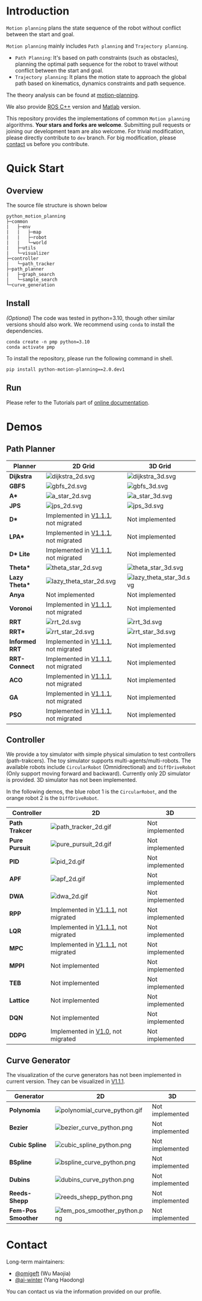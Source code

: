 
# Introduction

`Motion planning` plans the state sequence of the robot without conflict between the start and goal. 

`Motion planning` mainly includes `Path planning` and `Trajectory planning`.

* `Path Planning`: It's based on path constraints (such as obstacles), planning the optimal path sequence for the robot to travel without conflict between the start and goal.
* `Trajectory planning`: It plans the motion state to approach the global path based on kinematics, dynamics constraints and path sequence.

The theory analysis can be found at [motion-planning](https://blog.csdn.net/frigidwinter/category_11410243.html).

We also provide [ROS C++](https://github.com/ai-winter/ros_motion_planning) version and [Matlab](https://github.com/ai-winter/matlab_motion_planning) version.

This repository provides the implementations of common `Motion planning` algorithms. **Your stars and forks are welcome**. Submitting pull requests or joining our development team are also welcome. For trivial modification, please directly contribute to `dev` branch. For big modification, please [contact](#contact) us before you contribute.

# Quick Start

## Overview
The source file structure is shown below

```
python_motion_planning
├─common
|   ├─env
|   |   ├─map
|   |   ├─robot
|   |   └─world
|   ├─utils
|   └─visualizer
├─controller
|   └─path_tracker
├─path_planner
|   ├─graph_search
|   └─sample_search
└─curve_generation
```

## Install
*(Optional)* The code was tested in python=3.10, though other similar versions should also work. We recommend using `conda` to install the dependencies.

```shell
conda create -n pmp python=3.10
conda activate pmp
```

To install the repository, please run the following command in shell.

```shell
pip install python-motion-planning==2.0.dev1
```

## Run

Please refer to the Tutorials part of [online documentation](https://ai-winter.github.io/python_motion_planning/).

# Demos
## Path Planner

|Planner|2D Grid|3D Grid
|-------|-------|-------
**Dijkstra**|![dijkstra_2d.svg](assets/dijkstra_2d.svg)|![dijkstra_3d.svg](assets/dijkstra_3d.svg)
**GBFS**|![gbfs_2d.svg](assets/gbfs_2d.svg)|![gbfs_3d.svg](assets/gbfs_3d.svg)
**A\***|![a_star_2d.svg](assets/a_star_2d.svg)|![a_star_3d.svg](assets/a_star_3d.svg)
**JPS**|![jps_2d.svg](assets/jps_2d.svg)|![jps_3d.svg](assets/jps_3d.svg)
**D\***|Implemented in [V1.1.1](https://github.com/ai-winter/python_motion_planning/tree/v1.1.1), not migrated|Not implemented
**LPA\***|Implemented in [V1.1.1](https://github.com/ai-winter/python_motion_planning/tree/v1.1.1), not migrated|Not implemented
**D\* Lite**|Implemented in [V1.1.1](https://github.com/ai-winter/python_motion_planning/tree/v1.1.1), not migrated|Not implemented
**Theta\***|![theta_star_2d.svg](assets/theta_star_2d.svg)|![theta_star_3d.svg](assets/theta_star_3d.svg)
**Lazy Theta\***|![lazy_theta_star_2d.svg](assets/lazy_theta_star_2d.svg)|![lazy_theta_star_3d.svg](assets/lazy_theta_star_3d.svg)
**Anya**|Not implemented|Not implemented
**Voronoi**|Implemented in [V1.1.1](https://github.com/ai-winter/python_motion_planning/tree/v1.1.1), not migrated|Not implemented
**RRT**|![rrt_2d.svg](assets/rrt_2d.svg)|![rrt_3d.svg](assets/rrt_3d.svg)
**RRT\***|![rrt_star_2d.svg](assets/rrt_star_2d.svg)|![rrt_star_3d.svg](assets/rrt_star_3d.svg)
**Informed RRT**|Implemented in [V1.1.1](https://github.com/ai-winter/python_motion_planning/tree/v1.1.1), not migrated|Not implemented
**RRT-Connect**|Implemented in [V1.1.1](https://github.com/ai-winter/python_motion_planning/tree/v1.1.1), not migrated|Not implemented
| **ACO** |Implemented in [V1.1.1](https://github.com/ai-winter/python_motion_planning/tree/v1.1.1), not migrated|Not implemented
| **GA**  |Implemented in [V1.1.1](https://github.com/ai-winter/python_motion_planning/tree/v1.1.1), not migrated|Not implemented
| **PSO**  |Implemented in [V1.1.1](https://github.com/ai-winter/python_motion_planning/tree/v1.1.1), not migrated|Not implemented


## Controller

We provide a toy simulator with simple physical simulation to test controllers (path-trakcers). The toy simulator supports multi-agents/multi-robots. The available robots include `CircularRobot` (Omnidirectional) and `DiffDriveRobot` (Only support moving forward and backward). Currently only 2D simulator is provided. 3D simulator has not been implemented.

In the following demos, the blue robot 1 is the `CircularRobot`, and the orange robot 2 is the `DiffDriveRobot`.

|Controller|2D|3D
|-------|-------|-------
|**Path Trakcer**|![path_tracker_2d.gif](assets/path_tracker_2d.gif)|Not implemented
| **Pure Pursuit**     |![pure_pursuit_2d.gif](assets/pure_pursuit_2d.gif)|Not implemented
| **PID**     |![pid_2d.gif](assets/pid_2d.gif)|Not implemented
| **APF**     |![apf_2d.gif](assets/apf_2d.gif)|Not implemented
| **DWA**     |![dwa_2d.gif](assets/dwa_2d.gif)|Not implemented
| **RPP**     |Implemented in [V1.1.1](https://github.com/ai-winter/python_motion_planning/tree/v1.1.1), not migrated|Not implemented
| **LQR**     |Implemented in [V1.1.1](https://github.com/ai-winter/python_motion_planning/tree/v1.1.1), not migrated|Not implemented
| **MPC**     |Implemented in [V1.1.1](https://github.com/ai-winter/python_motion_planning/tree/v1.1.1), not migrated|Not implemented
| **MPPI**    |Not implemented|Not implemented
| **TEB**     |Not implemented|Not implemented
| **Lattice** |Not implemented|Not implemented
| **DQN**    |Not implemented|Not implemented
| **DDPG**    |Implemented in [V1.0](https://github.com/ai-winter/python_motion_planning/tree/v1.0), not migrated|Not implemented

## Curve Generator

The visualization of the curve generators has not been implemented in current version. They can be visualized in [V1.1.1](https://github.com/ai-winter/python_motion_planning/tree/v1.1.1).

|Generator|2D|3D|
| ------- | -------------------------------------------------------- | -------------------------------------------------------- 
| **Polynomia** | ![polynomial_curve_python.gif](assets/polynomial_curve_python.gif)|Not implemented
| **Bezier** |![bezier_curve_python.png](assets/bezier_curve_python.png)|Not implemented
| **Cubic Spline** |![cubic_spline_python.png](assets/cubic_spline_python.png)|Not implemented
| **BSpline** |![bspline_curve_python.png](assets/bspline_curve_python.png)|Not implemented
| **Dubins** |![dubins_curve_python.png](assets/dubins_curve_python.png)|Not implemented
| **Reeds-Shepp** |![reeds_shepp_python.png](assets/reeds_shepp_python.gif)|Not implemented
| **Fem-Pos Smoother** |![fem_pos_smoother_python.png](assets/fem_pos_smoother_python.png)|Not implemented

# Contact

Long-term maintainers:

* [@omigeft](https://github.com/omigeft) (Wu Maojia)
* [@ai-winter](https://github.com/ai-winter) (Yang Haodong)

You can contact us via the information provided on our profile.
